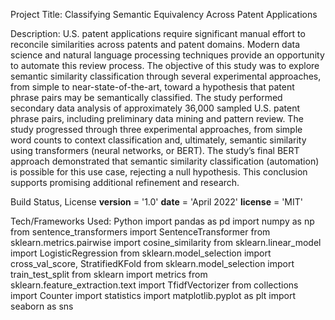 Project Title:
Classifying Semantic Equivalency Across Patent Applications

Description:
U.S. patent applications require significant manual effort to reconcile similarities across patents and patent domains. Modern data science and natural language processing techniques provide an opportunity to automate this review process. The objective of this study was to explore semantic similarity classification through several experimental approaches, from simple to near-state-of-the-art, toward a hypothesis that patent phrase pairs may be semantically classified. The study performed secondary data analysis of approximately 36,000 sampled U.S. patent phrase pairs, including preliminary data mining and pattern review. The study progressed through three experimental approaches, from simple word counts to context classification and, ultimately, semantic similarity using transformers (neural networks, or BERT). The study’s final BERT approach demonstrated that semantic similarity classification (automation) is possible for this use case, rejecting a null hypothesis. This conclusion supports promising additional refinement and research.

Build Status, License
__version__ = '1.0'
__date__ = 'April 2022'
__license__ = 'MIT'

Tech/Frameworks Used:
Python
import pandas as pd
import numpy as np
from sentence_transformers import SentenceTransformer
from sklearn.metrics.pairwise import cosine_similarity
from sklearn.linear_model import LogisticRegression
from sklearn.model_selection import cross_val_score, StratifiedKFold
from sklearn.model_selection import train_test_split
from sklearn import metrics
from sklearn.feature_extraction.text import TfidfVectorizer
from collections import Counter
import statistics
import matplotlib.pyplot as plt
import seaborn as sns

